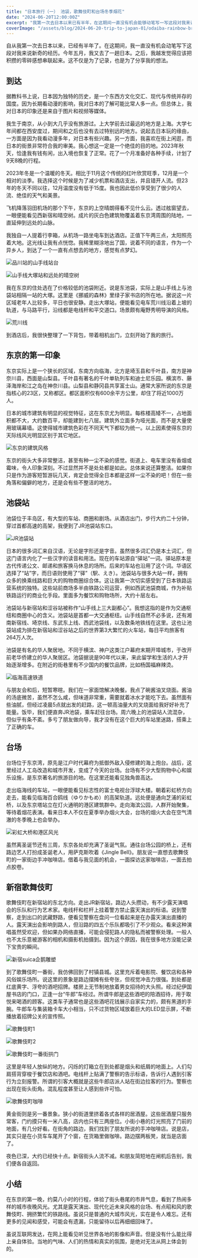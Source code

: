 ```yaml
---
title: "日本旅行（一） 池袋，歌舞伎町和台场冬季烟花"
date: "2024-06-20T12:00:00Z"
excerpt: "我第一次去日本以来已有半年，在这期间一直没有机会能够动笔写一写这段对我来说还算新奇的经历。今年五月我又去了一趟。在这以后我越发觉得应该把积攒出来的零碎感想串联起来。"
coverImage: "/assets/blog/2024-06-20-trip-to-japan-01/odaiba-rainbow-bridge-tokyo-tower.webp"
---
```


自从我第一次去日本以来，已经有半年了。在这期间，我一直没有机会动笔写下这段对我来说新奇的经历。今年五月，我又去了一趟日本。之后，我越发觉得应该把积攒的零碎感想串联起来。这不仅是为了记录，也是为了分享我的想法。

## 到达

据教科书上说，日本因为独特的历史，是一个东西方文化交汇、现代与传统并存的国度。因为长期看动漫的影响，我对日本的了解可能比常人多一点。但总体上，我对日本的印象还是来自于图片和视频等媒体。

我生于南京，从小到大几乎没有旅游过。上大学前去过最远的地方是上海。大学七年间都在西安度过，期间和之后也没有去过特别远的地方。说起去日本玩的缘由，一方面是因为我看动漫多年，对日本有些兴趣。另一方面，我喜欢在街上闲逛，而日本的街景非常符合我的审美。我心想这一定是一个绝佳的目的地。2023年秋天，恰逢我有钱有闲，出入境也恢复了正常。花了一个月准备好各种手续，计划了9天8晚的行程。

2023年冬是一个温暖的冬天。相比于11月这个传统的红叶欣赏旺季，12月是一个相对的淡季。我选择这个时候是为了减少机票和酒店支出，并且错开人流。但23年的冬天不同以往，12月温度没有低于15度。我也因此低价享受到了很少的人流、绝佳的天气和美景。

飞机降落羽田机场的那个下午，东京的上空晴朗得看不见什么云。透过舷窗望去，一眼便能看见西新宿和晴空树。成片的灰白色建筑物覆盖着东京湾周围的陆地，一直延伸到远处的山脉。

我独自一人提着行李箱，从机场一路坐电车到达酒店。正值下午两三点，太阳照亮着大地。这光线让我有点恍惚。我稀里糊涂地出了国，说着不同的语言，作为一个异乡人，到达了一个一直有点想去的地方，感觉有点梦幻。

![品川站的山手线站台](/assets/blog/2024-06-20-trip-to-japan-01/yamanote-sen-shinagawa.webp)

![山手线大塚站和远处的晴空树](/assets/blog/2024-06-20-trip-to-japan-01/yamanote-sen-ootsuka.webp)

我在东京的住处选在了价格较低的池袋附近。说是东池袋，实际上是山手线上与池袋站相隔一站的大塚。这里是《挪威的森林》里绿子家书店的所在地。据说这一片区域老年人比较多，平日也很安静。走出大塚站，便能看见电车荒川线沿着上坡的轨道，与马路平行，沿线都是电线杆和平交道口。场景颇有庵野秀明导演的风格。

![荒川线](/assets/blog/2024-06-20-trip-to-japan-01/arakawa-sen.webp)

到酒店后，我很快整理了一下背包，带着相机出门，立刻开始了我的旅行。

## 东京的第一印象

东京实际上是一个狭长的区域，东南方向临海，北方是埼玉县和千叶县，南方是神奈川县，西面是山梨县。千叶县有著名的千叶单轨列车和迪士尼乐园。横滨市、藤泽海岸和江之岛在神奈川县。山梨县和静冈县共享富士山。通常大家所说的东京是指核心的23区，又称都区。都区面积仅有600余平方公里，却住了将近1000万人。

日本的城市建筑有明显的视觉特征，这在东京尤为明显。每栋楼高矮不一，占地面积都不大，大约数百平，却能建到七八层。建筑外立面多为哑光面，而不是大量使用玻璃幕墙。这使得城市建筑色彩在不同天气下都较为统一。以上因素使得东京的天际线风光明显区别于其它地区。

![东京的建筑风格](/assets/blog/2024-06-20-trip-to-japan-01/ootsuka-arakawa-sen-skytree.webp)

东京的街头大多非常整洁，甚至有种一尘不染的感觉。街道上、电车里没有香烟或霉味，令人印象深刻。不过显然并不是处处都是如此。总体来说还算整洁。如果你只是作为游客短暂游玩几天，肯定会觉得全日本都是这样一尘不染的吧！但在一些角落和偏僻的地方，还是会有些不整洁的地方。

## 池袋站

池袋位于丰岛区，有大型的车站、商圈和剧场。从酒店出门，步行大约二十分钟，穿过首都高速的高架，我便到了JR池袋站东口。

![JR池袋站](/assets/blog/2024-06-20-trip-to-japan-01/jr-ikebukuro-eki.webp)

日本的很多词汇来自汉语，无论是字形还是字音。虽然很多词汇仍是本土词汇，但这门语言内化了一些汉字的读音和用法。现在的车站源自“驿站”一词。驿站原本是古代传递公文、邮递和旅客换马休息的场所。后来的车站也沿用了这个词。华语区选择了“站”字，而日语则使用了“驿”（駅、えき）。池袋站与很多大站一样，拥有众多的换乘线路和巨大的购物商圈综合体。这让我第一次切实感受到了日本铁路运营系统的独特。这些站前商场多半由铁路公司运营，例如西武池袋商城，作为补贴铁路运行的商业化手段。里面多为餐饮和购物场所，大约十层左右。

池袋站与新宿站和涩谷站被称作“山手线上三大副都心”。我想这指的是作为交通枢纽和商圈中心的含义。池袋站是首都一大交通枢纽。山手线自然不必多说，还有湘南新宿线、埼京线、东武东上线、西武池袋线，以及数条地铁线在这里。这也让池袋站成为排在新宿站和涩谷站之后的世界第3大繁忙的火车站，每日平均旅客有264万人次。

池袋是有名的华人聚居地。不同于横滨、神户这类江户幕府末期开埠城市，于改开前老华侨建立的华人聚居区。池袋据说是90年代以来，来此留学和生活的人才开始逐渐增多。在附近的街巷里有不少国内的餐饮品牌，比如杨国福麻辣烫。

![临海高速铁道](/assets/blog/2024-06-20-trip-to-japan-01/rinkai-sen.webp)

与朋友会和后，短暂寒暄。我们在一家面馆解决晚餐。我点了碗酱油叉烧面。酱油的汤底微苦，虽然不怎么咸，但味道非常重，需要就着冰水才能吃下去。虽然面有些油腻，但经过凌晨5点就出发的赶路，这一顿高油量大的叉烧面给我好好补充了能量。饭毕，我们便直奔JR池袋，乘车赶往台场。周六晚上的池袋站人流混杂，但似乎有条不紊。多亏了朋友做向导，我才没有在这个巨大的车站里迷路，搭乘上了正确的车。

## 台场

台场位于东京湾，原先是江户时代幕府为抵御外敌入侵修建的海上炮台。战后，这里经过人工岛改造和城市开发，变成了今天的台场。台场有不少大型购物中心和娱乐设施，是东京著名的旅游目的地。在这里还能看见独角兽高达。

走出临海线的车站，一眼便能看见标志性的富士电视台浮球大楼。朝着彩虹桥方向走去，能看见临海百合鸥线（ゆりかもめ）的高架轨道。远处便是通向芝浦的彩虹桥，以及东京塔站立在灯火通明的港区建筑群中。走向海滨公园，人群开始聚集，等待着烟花表演。看来日本人不仅在夏季举办烟火大会，台场的烟火大会在空气清澈的冬季晚上也会举办。

![彩虹大桥和港区风光](/assets/blog/2024-06-20-trip-to-japan-01/odaiba-rainbow-bridge-tokyo-tower.webp)

虽然离圣诞节还有三周，东京各处却充满了圣诞气氛。通往台场公园的桥上，还有路边艺人打扮成圣诞老人，用萨克斯吹着《Jingle Bell》。朋友说一直想去歌舞伎町的一家街边手冲咖啡店。借着与我见面的机会，一面探访这家咖啡店，一面去拍点胶卷。

## 新宿歌舞伎町

歌舞伎町在新宿站的东北方向。走出JR新宿站，路边人头攒动，有不少露天演唱会的乐队和行为艺术家。电线杆和栏杆上挂着警方禁止露天演出的标语。说到警察，走到出口的武藏野路，便看见警察在盘问一位看起来是在办露天演出直播的人。露天演出会影响到路人，但沿路的四五个乐队都吸引了不少观众。看来这种演唱虽然受欢迎，但如果办网络直播，可能会侵犯路人的隐私而被警察处理。一般人也不太乐意被游客的相机和摄影机拍摄到。因为这个原因，我在很多地方没能记录下宝贵的瞬间。

![新宿suica企鹅雕塑](/assets/blog/2024-06-20-trip-to-japan-01/shinjuku-eki-suika-pengin.webp)

到了歌舞伎町一番街，我仿佛回到了村镇县城。这里充斥着电影院、餐饮店和各种风俗娱乐场所。说这里的景象是路边摆摊有些夸张，但视觉冲击力很强。到处都是红底黄字、浮夸的酒吧招牌。楼房上无节制地放着男女招待的大头照。经过纪伊国屋书店的门口，正逢一台“牛郎”车经过。所谓牛郎是这些酒吧的陪酒招待，用于取悦来喝酒的顾客。这类车子通常也是这些酒吧花钱展示自家实力的，颇有黑道的手腕。牛郎车与集装箱卡车大小相当，只不过货物区域放着巨大的LED显示屏，不断播放着招牌公关的宣传照。

![歌舞伎町1](/assets/blog/2024-06-20-trip-to-japan-01/kabukicho.webp)

![歌舞伎町2](/assets/blog/2024-06-20-trip-to-japan-01/kabukicho-2.webp)

![歌舞伎町一番街拱门](/assets/blog/2024-06-20-trip-to-japan-01/kabukicho-ichibangai-arch.webp)

这里是年轻人放纵的地方。闪烁的灯箱立在到处都是烟头和纸屑的地面上。人们勾肩搭背穿梭于餐饮店和酒吧。电线杆上贴满了警察的告示标语，告诉行人遇到引客行为立刻报警。所谓的引客大概就是这些牛郎店派人站在街边拉客的行为。警察也出现在街头街角。混乱程度甚至让人感到些许可怕。

![歌舞伎町咖啡](/assets/blog/2024-06-20-trip-to-japan-01/kabukicho-cafe.webp)

黄金街则是另一番景象。狭小的街道里挤着各式各样的居酒屋。这些居酒屋只服务常客，门约摸只有一米八高，店内也只有三两座位。小街小巷的灯光照亮了门前的地面，有几分好看。在街角的路边，我们找到了朋友所说的手冲咖啡店。说是店，其实只是在小货车车尾开了个窗，在货箱里做咖啡。路边摆两板凳，就当是店面了。

夜色已深，大约已经快十点。新宿街头人流不减。和朋友简短地在闸机后告别，我们便各自返回。

## 小结

在东京的第一晚，约莫八小时的行程，体验了街头巷尾的市井气息，看到了热闹多样的城市夜晚风光。尤其是露天演出、现代化近未来风格的台场、有点昭和风的歌舞伎町、拥挤繁忙的铁路线。虽说只是普通的大城市风光，实在是令人难忘。还有更多的见闻和感受，可能会有遗漏，只能留待以后再细细回味了。

虽说互联网发达，在网上能看见听见世界各地的影像和声音。但是没有什么能比得上亲自体验。当地的气味、人们的热情和真实的氛围，是绝对无法从网上体会到的。
